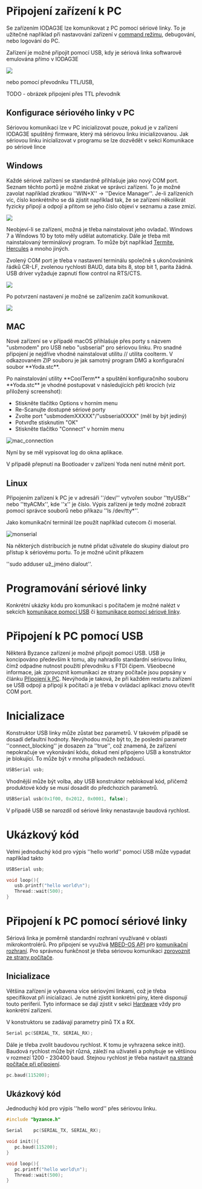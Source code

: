 # Připojení zařízení k PC

Se zařízením IODAG3E lze komunikovat z PC pomocí sériové linky. To je užitečné například při nastavování zařízení v [command režimu](//articles/hardware/ioda/navody/bootloader.md), debugování, nebo logování do PC. 

Zařízení je možné připojit pomocí USB, kdy je sériová linka softwarově emulována přímo v IODAG3E

![](/assets/20180223_182214_1024.jpg)

nebo pomocí převodníku TTL/USB,

TODO - obrázek připojení přes TTL převodník 

## Konfigurace sériového linky v PC

Sériovou komunikaci lze v PC inicializovat pouze, pokud je v zařízení IODAG3E spuštěný firmware, který má sériovou linku inicializovanou. Jak sériovou linku inicializovat v programu se lze dozvědět v sekci Komunikace po sériové lince




## Windows

Každé sériové zařízení se standardně přihlašuje jako nový COM port. Seznam těchto portů je možné získat ve správci zařízení. To je možné zavolat například zkratkou ''WIN+X'' -&gt; ''Device Manager''. Je-li zařízeních víc, číslo konkrétního se dá zjistit například tak, že se zařízení několikrát fyzicky připojí a odpojí a přitom se jeho číslo objeví v seznamu a zase zmizí.

![](/images/com_port.png)

Neobjeví-li se zařízení, možná je třeba nainstalovat jeho ovladač. Windows 7 a Windows 10 by toto měly udělat automaticky. Dále je třeba mít nainstalovaný terminálový program. To může být například [Termite](https://www.compuphase.com/software_termite.htm), [Hercules](http://www.hw-group.com/products/hercules/index_cz.html) a mnoho jiných.

Zvolený COM port je třeba v nastavení terminálu společně s ukončovánímk řádků CR-LF, zvolenou rychlostí BAUD, data bits 8, stop bit 1, parita žádná. USB driver vyžaduje zapnutí flow control na RTS/CTS.

![](/images/termite.png)

Po potvrzení nastavení je možné se zařízením začít komunikovat.

![](/images/hello_world.png)

## MAC

Nové zařízení se v případě macOS přihlašuje přes porty s názvem "usbmodem" pro USB nebo "usbserial" pro sériovou linku. Pro snadné připojení je nejdříve vhodné nainstalovat utilitu // utilita coolterm. V odkazovaném ZIP souboru je jak samotný program DMG a konfigurační soubor \*\*Yoda.stc\*\*.

Po nainstalování utility \*\*CoolTerm\*\* a spuštění konfiguračního souboru \*\*Yoda.stc\*\* je vhodné postupovat v následujících pěti krocích \(viz přiložený screenshot\):

* Stiskněte tlačítko Options v horním menu
* Re-Scanujte dostupné sériové porty
* Zvolte port "usbmodemXXXXX"/"usbserialXXXX" \(měl by být jediný\)
* Potvrďte stisknutím "OK"
* Stiskněte tlačítko "Connect" v horním menu

![mac\_connection](/images/mac_connection.png)

Nyní by se měl vypisovat log do okna aplikace.

V případě přepnutí na Bootloader v zařízení Yoda není nutné měnit port.

## Linux

Připojením zařízení k PC je v adresáři ''/dev/'' vytvořen soubor ''ttyUSBx'' nebo ''ttyACMx'', kde ''x'' je číslo. Výpis zařízení je tedy možné zobrazit pomocí správce souborů nebo příkazu ''ls /dev/tty\*''.

Jako komunikační terminál lze použít například cutecom či moserial.

![monserial](/images/moserial.png)

Na některých distribucích je nutné přidat uživatele do skupiny dialout pro přístup k sériovému portu. To je možné učinit příkazem

''sudo adduser už\_jméno dialout''.

# Programování sériové linky

Konkrétní ukázky kódu pro komunikaci s počítačem je možné nalézt v sekcích [komunikace pomocí USB](/byzance_documentation/hardware_intro/navody/pripojeni-k-pc/pomoci-usb.md) či [komunikace pomocí sériové linky](/byzance_documentation/hardware_intro/navody/pripojeni-k-pc/pomoci-seriove-linky.md).

# Připojení k PC pomocí USB

Některá Byzance zařízení je možné připojit pomocí USB. USB je koncipováno především k tomu, aby nahradilo standardní sériovou linku, čímž odpadne nutnost použití převodníku s FTDI čipem. Všeobecné informace, jak zprovoznit komunikaci ze strany počítače jsou popsány v článku [Připojení k PC](/byzance_documentation/hardware_intro/navody/pripojeni-k-pc.md). Nevýhoda je taková, že při každém restartu zařízení se USB odpojí a připojí k počítači a je třeba v ovládací aplikaci znovu otevřít COM port.

# Inicializace

Konstruktor USB linky může zůstat bez parametrů. V takovém případě se dosadí defaultní hodnoty. Nevýhodou může být to, že poslední parametr ''connect\_blocking'' je dosazen za ''true'', což znamená, že zařízení nepokračuje ve vykonávání kódu, dokud není připojeno USB a konstruktor je blokující. To může být v mnoha případech nežádoucí.

```cpp
USBSerial usb;
```

Vhodnější může být volba, aby USB konstruktor neblokoval kód, přičemž produktové kódy se musí dosadit do předchozích parametrů.

```cpp
USBSerial usb(0x1f00, 0x2012, 0x0001, false);
```

V případě USB se narozdíl od sériové linky nenastavuje baudová rychlost.

# Ukázkový kód

Velmi jednoduchý kód pro výpis ''hello world'' pomocí USB může vypadat například takto

```cpp
USBSerial usb;

void loop(){
   usb.printf("hello world\n");
   Thread::wait(500);
}
```

# Připojení k PC pomocí sériové linky

Sériová linka je poměrně standardní rozhraní využívané v oblasti mikrokontrolérů. Pro připojení se využívá [MBED-OS API](/byzance_documentation/hardware_intro/API/mbed-api.md) pro [komunikační rozhraní](/byzance_documentation/hardware_intro/API/mbed-api/komunikacni-rozhrani.md). Pro správnou funkčnost je třeba sériovou komunikaci [zprovoznit ze strany počítače](/byzance_documentation/hardware_intro/navody/pripojeni-k-pc.md).

## Inicializace

Většina zařízení je vybavena více sériovými linkami, což je třeba specifikovat při inicializaci. Je nutné zjistit konkrétní piny, které disponují touto periferií. Tyto informace se dají zjistit v sekci [Hardware](/Hardware) vždy pro konkrétní zařízení.

V konstruktoru se zadávají parametry pinů TX a RX.

```cpp
Serial pc(SERIAL_TX, SERIAL_RX);
```

Dále je třeba zvolit baudovou rychlost. K tomu je vyhrazena sekce init\(\). Baudová rychlost může být různá, záleží na uživateli a pohybuje se většinou v rozmezí 1200 - 230400 baud. Stejnou rychlost je třeba nastavit [na straně počítače při připojení](/byzance_documentation/hardware_intro/navody/pripojeni-k-pc.md).

```cpp
pc.baud(115200);
```

## Ukázkový kód

Jednoduchý kód pro výpis ''hello word'' přes sériovou linku.

```cpp
#include "byzance.h"

Serial    pc(SERIAL_TX, SERIAL_RX);

void init(){
   pc.baud(115200);
}

void loop(){
   pc.printf("hello world\n");
   Thread::wait(500);
}
```



